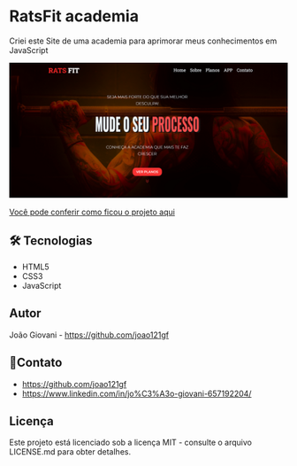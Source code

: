 # RatsFit academia
Criei este Site de uma academia para aprimorar meus conhecimentos em JavaScript

![Imagem do projeto](./imagens/bannerAcademia.png)


[Você pode conferir como ficou o projeto aqui](https://joao121gf.github.io/academia/)


## 🛠 Tecnologias
* HTML5
* CSS3
* JavaScript


## Autor
João Giovani - https://github.com/joao121gf

## 💬Contato
* https://github.com/joao121gf
* https://www.linkedin.com/in/jo%C3%A3o-giovani-657192204/

## Licença
Este projeto está licenciado sob a licença MIT - consulte o arquivo LICENSE.md para obter detalhes.


